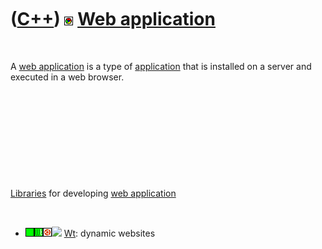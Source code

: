 



 

 

 

 

 

([C++](Cpp.md)) ![Web](PicWeb.png) [Web application](CppWebApplication.md)
============================================================================

 

A [web application](CppWebApplication.md) is a type of
[application](CppApplication.md) that is installed on a server and
executed in a web browser.

 

 

 

 

 

[Libraries](CppLibrary.md) for developing [web
application](CppWebApplication.md)

 

-   ![OKAY](PicGreen.png)![Wt](PicWt.png)![Ubuntu](PicUbuntu.png)![
    ](PicSpacer.png) [Wt](CppWt.md): dynamic websites

 

 

 

 

 





 



